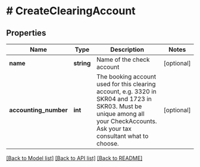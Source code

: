 # # CreateClearingAccount

## Properties

Name | Type | Description | Notes
------------ | ------------- | ------------- | -------------
**name** | **string** | Name of the check account | [optional]
**accounting_number** | **int** | The booking account used for this clearing account, e.g. 3320 in SKR04 and 1723 in SKR03. Must be unique among all your CheckAccounts. Ask your tax consultant what to choose. | [optional]

[[Back to Model list]](../../README.md#models) [[Back to API list]](../../README.md#endpoints) [[Back to README]](../../README.md)
